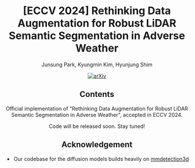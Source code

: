 <div align="center">
<h1>[ECCV 2024] Rethinking Data Augmentation for Robust LiDAR Semantic Segmentation in Adverse Weather</h1>

Junsung Park, Kyungmin Kim, Hyunjung Shim

<a href="https://arxiv.org/abs/2407.02286"><img src='https://img.shields.io/badge/arXiv-2407.02286-red?logo=arXiv' alt='arXiv'></a>

## Contents

Official implementation of "Rethinking Data Augmentation for Robust LiDAR Semantic Segmentation in Adverse Weather", accepted in ECCV 2024.

Code will be released soon. Stay tuned!

## Acknowledgement

- Our codebase for the diffusion models builds heavily on [mmdetection3d](https://github.com/open-mmlab/mmdetection3d)
